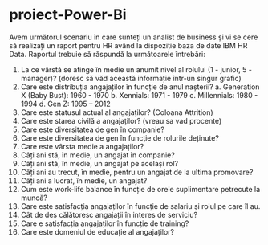 # proiect-Power-Bi
Avem următorul scenariu în care sunteți un analist de business și vi se cere să realizați un raport pentru HR având la dispoziție baza de date IBM HR Data.  Raportul trebuie să răspundă la următoarele întrebări:

1. La ce vârstă se atinge în medie un anumit nivel al rolului (1 - junior, 5 - manager)? (doresc să văd această informație într-un singur grafic)
2. Care este distribuția angajaților în funcție de anul nașterii?
a. Generation X (Baby Bust): 1960 - 1970
b. Xennials: 1971 - 1979
c.  Millennials: 1980 - 1994
d. Gen Z: 1995 – 2012
3. Care este statusul actual al angajaților? (Coloana Attrition)
4. Care este starea civilă a angajaților? (vreau sa vad procente)
5. Care este diversitatea de gen în companie?
6. Care este diversitatea de gen în funcție de rolurile deținute?
7. Care este vârsta medie a angajaților?
8. Câți ani stă, în medie, un angajat în companie?
9. Câți ani stă, în medie, un angajat pe același rol?
10. Câți ani au trecut, în medie, pentru un angajat de la ultima promovare?
11. Câți ani a lucrat, în medie, un angajat?
12. Cum este work-life balance în funcție de orele suplimentare petrecute la muncă? 
13. Care este satisfacția angajaților în funcție de salariu și rolul pe care îl au.
14. Cât de des călătoresc angajații în interes de serviciu?
15. Care e satisfacția angajaților în funcție de training?
16. Care este domeniul de educație al angajaților? 
